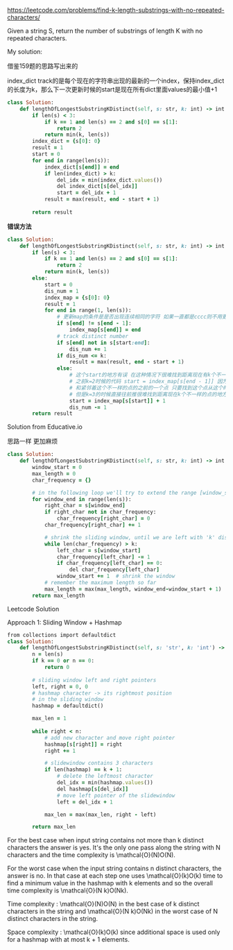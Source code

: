 https://leetcode.com/problems/find-k-length-substrings-with-no-repeated-characters/

Given a string S, return the number of substrings of length K with no repeated characters.

My solution:

借鉴159题的思路写出来的

index_dict track的是每个现在的字符串出现的最新的一个index，保持index_dict的长度为k，那么下一次更新时候的start是现在所有dict里面values的最小值+1

```ruby
class Solution:
    def lengthOfLongestSubstringKDistinct(self, s: str, k: int) -> int:
        if len(s) < 3:
            if k == 1 and len(s) == 2 and s[0] == s[1]:
                return 2
            return min(k, len(s))
        index_dict = {s[0]: 0}
        result = 1
        start = 0
        for end in range(len(s)):
            index_dict[s[end]] = end
            if len(index_dict) > k:
                del_idx = min(index_dict.values())
                del index_dict[s[del_idx]]
                start = del_idx + 1
            result = max(result, end - start + 1)
        
        return result
```

**错误方法**

```ruby
class Solution:
    def lengthOfLongestSubstringKDistinct(self, s: str, k: int) -> int:
        if len(s) < 3:
            if k == 1 and len(s) == 2 and s[0] == s[1]:
                return 2
            return min(k, len(s))
        else:
            start = 0
            dis_num = 1
            index_map = {s[0]: 0}
            result = 1
            for end in range(1, len(s)):
                # 更新map的条件是是否出现连续相同的字符 如果一直都是cccc则不用更新 如果是ccac则a和c都要更新
                if s[end] != s[end - 1]:
                    index_map[s[end]] = end
                # track distinct number
                if s[end] not in s[start:end]:
                    dis_num += 1
                if dis_num <= k:
                    result = max(result, end - start + 1)
                else:
                    # 这个start的地方有误 在这种情况下很难找到距离现在有k个不一样的地方
                    # 之前k=2时候的代码 start = index_map[s[end - 1]] 因为k=2的时候 如果出现不一样 那么肯定保留下来的是出现这个不一样的点
                    # 和紧邻着这个不一样的点的之前的一个点 只要找到这个点从这个时候开始往前的最大不一样的地方就可以
                    # 但是k=3的时候直接往前推很难找到距离现在k个不一样的点的地方
                    start = index_map[s[start]] + 1
                    dis_num -= 1     
        return result
```

Solution from Educative.io

思路一样 更加麻烦

```ruby
class Solution:
    def lengthOfLongestSubstringKDistinct(self, s: str, k: int) -> int:
        window_start = 0
        max_length = 0
        char_frequency = {}

        # in the following loop we'll try to extend the range [window_start, window_end]
        for window_end in range(len(s)):
            right_char = s[window_end]
            if right_char not in char_frequency:
                char_frequency[right_char] = 0
            char_frequency[right_char] += 1

            # shrink the sliding window, until we are left with 'k' distinct characters in the char_frequency
            while len(char_frequency) > k:
                left_char = s[window_start]
                char_frequency[left_char] -= 1
                if char_frequency[left_char] == 0:
                    del char_frequency[left_char]
                window_start += 1  # shrink the window
            # remember the maximum length so far
            max_length = max(max_length, window_end-window_start + 1)
        return max_length
  ```

Leetcode Solution

Approach 1: Sliding Window + Hashmap

```ruby
from collections import defaultdict
class Solution:
    def lengthOfLongestSubstringKDistinct(self, s: 'str', k: 'int') -> 'int':
        n = len(s) 
        if k == 0 or n == 0:
            return 0
        
        # sliding window left and right pointers
        left, right = 0, 0
        # hashmap character -> its rightmost position 
        # in the sliding window
        hashmap = defaultdict()

        max_len = 1
        
        while right < n:
            # add new character and move right pointer
            hashmap[s[right]] = right
            right += 1

            # slidewindow contains 3 characters
            if len(hashmap) == k + 1:
                # delete the leftmost character
                del_idx = min(hashmap.values())
                del hashmap[s[del_idx]]
                # move left pointer of the slidewindow
                left = del_idx + 1

            max_len = max(max_len, right - left)

        return max_len
 ```

For the best case when input string contains not more than k distinct characters the answer is yes. It's the only one pass along the string with N characters and the time complexity is \mathcal{O}(N)O(N).

For the worst case when the input string contains n distinct characters, the answer is no. In that case at each step one uses \mathcal{O}(k)O(k) time to find a minimum value in the hashmap with k elements and so the overall time complexity is \mathcal{O}(N k)O(Nk).

Time complexity : \mathcal{O}(N)O(N) in the best case of k distinct characters in the string and \mathcal{O}(N k)O(Nk) in the worst case of N distinct characters in the string.

Space complexity : \mathcal{O}(k)O(k) since additional space is used only for a hashmap with at most k + 1 elements.
